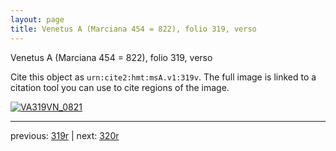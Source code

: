 ```yaml
---
layout: page
title: Venetus A (Marciana 454 = 822), folio 319, verso
---
```


Venetus A (Marciana 454 = 822), folio 319, verso

Cite this object as `urn:cite2:hmt:msA.v1:319v`.  The full image is linked to a citation tool you can use to cite regions of the image.

[![VA319VN_0821](http://www.homermultitext.org/iipsrv?IIIF=/project/homer/pyramidal/deepzoom/hmt/vaimg/2017a/VA319VN_0821.tif/full/800,/0/default.jpg)](http://www.homermultitext.org/ict2/?urn=urn:cite2:hmt:vaimg.2017a:VA319VN_0821) 

---

previous:  [319r](../319r/) | next: [320r](../320r/)